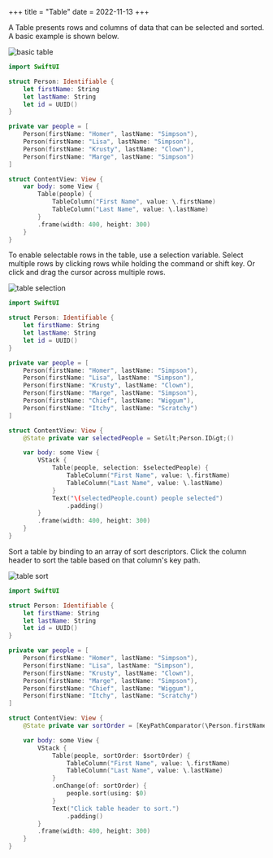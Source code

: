 +++
title = "Table"
date = 2022-11-13
+++

A Table presents rows and columns of data that can be selected and sorted. A basic example is shown below.

<p><img src="/img/table1.png" style="max-width:400px;" alt="basic table"></p>

```swift
import SwiftUI

struct Person: Identifiable {
    let firstName: String
    let lastName: String
    let id = UUID()
}

private var people = [
    Person(firstName: "Homer", lastName: "Simpson"),
    Person(firstName: "Lisa", lastName: "Simpson"),
    Person(firstName: "Krusty", lastName: "Clown"),
    Person(firstName: "Marge", lastName: "Simpson")
]

struct ContentView: View {
    var body: some View {
        Table(people) {
            TableColumn("First Name", value: \.firstName)
            TableColumn("Last Name", value: \.lastName)
        }
        .frame(width: 400, height: 300)
    }
}
```

To enable selectable rows in the table, use a selection variable. Select multiple rows by clicking rows while holding the command or shift key. Or click and drag the cursor across multiple rows.

<p><img src="/img/table2.png" style="max-width:400px;" alt="table selection"></p>

```swift
import SwiftUI

struct Person: Identifiable {
    let firstName: String
    let lastName: String
    let id = UUID()
}

private var people = [
    Person(firstName: "Homer", lastName: "Simpson"),
    Person(firstName: "Lisa", lastName: "Simpson"),
    Person(firstName: "Krusty", lastName: "Clown"),
    Person(firstName: "Marge", lastName: "Simpson"),
    Person(firstName: "Chief", lastName: "Wiggum"),
    Person(firstName: "Itchy", lastName: "Scratchy")
]

struct ContentView: View {
    @State private var selectedPeople = Set&lt;Person.ID&gt;()

    var body: some View {
        VStack {
            Table(people, selection: $selectedPeople) {
                TableColumn("First Name", value: \.firstName)
                TableColumn("Last Name", value: \.lastName)
            }
            Text("\(selectedPeople.count) people selected")
                .padding()
        }
        .frame(width: 400, height: 300)
    }
}
```

Sort a table by binding to an array of sort descriptors. Click the column header to sort the table based on that column's key path.

<p><img src="/img/table3.png" style="max-width:400px;" alt="table sort"></p>

```swift
import SwiftUI

struct Person: Identifiable {
    let firstName: String
    let lastName: String
    let id = UUID()
}

private var people = [
    Person(firstName: "Homer", lastName: "Simpson"),
    Person(firstName: "Lisa", lastName: "Simpson"),
    Person(firstName: "Krusty", lastName: "Clown"),
    Person(firstName: "Marge", lastName: "Simpson"),
    Person(firstName: "Chief", lastName: "Wiggum"),
    Person(firstName: "Itchy", lastName: "Scratchy")
]

struct ContentView: View {
    @State private var sortOrder = [KeyPathComparator(\Person.firstName)]

    var body: some View {
        VStack {
            Table(people, sortOrder: $sortOrder) {
                TableColumn("First Name", value: \.firstName)
                TableColumn("Last Name", value: \.lastName)
            }
            .onChange(of: sortOrder) {
                people.sort(using: $0)
            }
            Text("Click table header to sort.")
                .padding()
        }
        .frame(width: 400, height: 300)
    }
}
```
